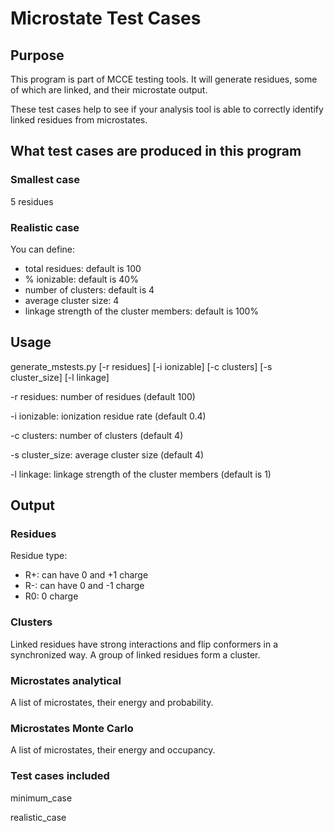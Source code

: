 # Microstate Test Cases

## Purpose

This program is part of MCCE testing tools. It will generate residues, some of which are linked, 
and their microstate output.

These test cases help to see if your analysis tool is able to correctly identify linked residues from microstates.  

## What test cases are produced in this program

### Smallest case
5 residues

### Realistic case
You can define:

* total residues: default is 100
* % ionizable: default is 40%
* number of clusters: default is 4
* average cluster size: 4
* linkage strength of the cluster members: default is 100%

## Usage
generate_mstests.py [-r residues] [-i ionizable] [-c clusters] [-s cluster_size] [-l linkage]

-r residues: number of residues (default 100)

-i ionizable: ionization residue rate (default 0.4)

-c clusters: number of clusters (default 4)

-s cluster_size: average cluster size (default 4)

-l linkage: linkage strength of the cluster members (default is 1)


## Output

### Residues


Residue type:

* R+: can have 0 and +1 charge
* R-: can have 0 and -1 charge
* R0: 0 charge



### Clusters

Linked residues have strong interactions and flip conformers in a synchronized way. A group of linked residues form a
 cluster.

### Microstates analytical
A list of microstates, their energy and probability.

### Microstates Monte Carlo
A list of microstates, their energy and occupancy.


### Test cases included
minimum_case

realistic_case

